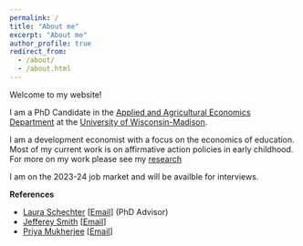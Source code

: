 ```yaml
---
permalink: /
title: "About me"
excerpt: "About me"
author_profile: true
redirect_from: 
  - /about/
  - /about.html
---
```


Welcome to my website!

I am a PhD Candidate in the [Applied and Agricultural Economics Department](https://aae.wisc.edu) at the [University of Wisconsin-Madison](https://www.wisc.edu). 

I am a development economist with a focus on the economics of education. Most of my current work is on affirmative action policies in early childhood. For more on my work please see my [research](/_pages/research.md)

I am on the 2023-24 job market and will be availble for interviews. 

**References**
  - [Laura Schechter](https://aae.wisc.edu/faculty/lschechter/) [[Email](mailto:lschchter@wisc.edu)] (PhD Advisor)
  - [Jefferey Smith](https://econ.wisc.edu/staff/smith-jeffrey/) [[Email](mailto:econjeff@ssc.wisc.edu)]
  - [Priya Mukherjee](https://aae.wisc.edu/faculty/pmukherjee7/) [[Email](mailto:priya.mukherjee@wisc.edu)]
